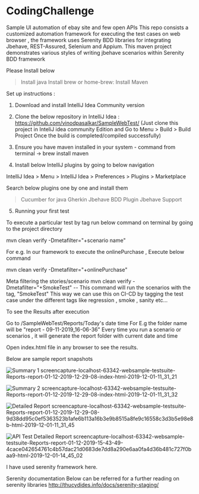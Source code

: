 # CodingChallenge
Sample UI automation of ebay site and few open APIs
This repo consists a customized automation framework for executing the test cases on web browser , 
the framework uses Serenity BDD libraries for integrating Jbehave, REST-Assured, Selenium and Appium.
This maven project demonstrates various styles of writing jbehave scenarios within Serenity BDD framework


Please Install below
> Install java
> Install brew or home-brew:
> Install Maven


Set up instructions :

1. Download and install IntelliJ Idea Community version 


2. Clone the below repository in IntelliJ Idea : https://github.com/vinodpasalkar/SampleWebTest/ (Just clone this project in InteliJ idea community Edition 
and Go to Menu > Build > Build Project Once the build is completed/compiled successfully)

3. Ensure you have maven installed in your system - command from terminal -> brew install maven

4. Install below IntelliJ plugins by going to below navigation

IntelliJ Idea > Menu > IntelliJ Idea > Preferences > Plugins > Marketplace 

Search below plugins one by one and install them 
>Cucumber for java 
>Gherkin
>Jbehave BDD Plugin
>Jbehave Support 


5. Running your first test

To execute a particular test by tag run below command on terminal by going to the project directory

mvn clean verify -Dmetafilter="+scenario name"

For e.g. In our framework to execute the onlinePurchase , Execute below command

mvn clean verify -Dmetafilter="+onlinePurchase"

Meta filtering the stories/scenario mvn clean verify -Dmetafilter="+SmokeTest" -- This command will run the scenarios with the tag, "SmokeTest" This way we can use this on CI-CD by tagging the test case under the different tags like regression , smoke , sanity etc...

To see the Results after execution

Go to /SampleWebTest/Reports/Today's date time For E.g the folder name will be "report - 09-11-2019_16-06-36" Every time you run a scenario or scenarios , it will generate the report folder with current date and time

Open index.html file in any browser to see the results.

Below are sample report snapshots

![Summary 1 screencapture-localhost-63342-websample-testsuite-Reports-report-01-12-2019-12-29-08-index-html-2019-12-01-11_31_21](https://user-images.githubusercontent.com/9302926/69921487-e697bb00-1489-11ea-99f8-6fb7339e5acc.png)

![Summary 2 screencapture-localhost-63342-websample-testsuite-Reports-report-01-12-2019-12-29-08-index-html-2019-12-01-11_31_32](https://user-images.githubusercontent.com/9302926/69921489-e8fa1500-1489-11ea-911e-2a3e837bfb25.png)

![Detailed Report screencapture-localhost-63342-websample-testsuite-Reports-report-01-12-2019-12-29-08-9d38dd95c0ef5363523b1afe6b113a16b3e9b8515a8fe9c16558c3d3b5e98e8b-html-2019-12-01-11_31_45](https://user-images.githubusercontent.com/9302926/69921491-edbec900-1489-11ea-97d2-fa96b052a1ff.png)

![API Test Detailed Report screencapture-localhost-63342-websample-testsuite-Reports-report-01-12-2019-15-43-49-4cace042654761c4b57dac21d0683de7dd8a290e6aa0fa4d36b481c727f0baa9-html-2019-12-01-14_45_02](https://user-images.githubusercontent.com/9302926/69921492-f1525000-1489-11ea-95f2-073c70be0574.png)


I have used serenity framework here.

Serenity documentation Below can be referred for a further reading on serenity libraries http://thucydides.info/docs/serenity-staging/

